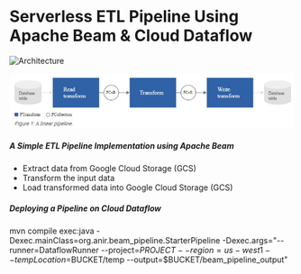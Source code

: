 # Serverless ETL Pipeline Using Apache Beam & Cloud Dataflow

![Architecture](https://github.com/anushirahatti/beam_pipeline/blob/master/apache-beam-architecture-distributed-processing-xenonstack.jpg)

![Architecture](https://github.com/anushirahatti/beam_pipeline/blob/master/simple-data-pipeline.jpg)

##### A Simple ETL Pipeline Implementation using Apache Beam
- Extract data from Google Cloud Storage (GCS)
- Transform the input data
- Load transformed data into Google Cloud Storage (GCS)

##### Deploying a Pipeline on Cloud Dataflow
mvn compile exec:java -Dexec.mainClass=org.anir.beam_pipeline.StarterPipeline -Dexec.args="--runner=DataflowRunner --project=$PROJECT --region=us-west1 --tempLocation=$BUCKET/temp --output=$BUCKET/beam_pipeline_output"
